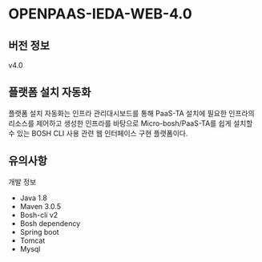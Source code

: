 # OPENPAAS-IEDA-WEB-4.0

## 버전 정보
v4.0

## 플랫폼 설치 자동화
플랫폼 설치 자동화는 인프라 관리대시보드를 통해 PaaS-TA 설치에 필요한 인프라의 리소스를 제어하고 생성한 인프라를 바탕으로
Micro-bosh/PaaS-TA를 쉽게 설치할 수 있는 BOSH CLI 사용 관련 웹 인터페이스 구현 플랫폼이다.

## 유의사항

개발 정보
- Java 1.8
- Maven 3.0.5
- Bosh-cli v2
- Bosh dependency
- Spring boot
- Tomcat
- Mysql

